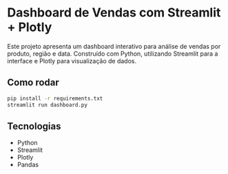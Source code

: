 # Dashboard de Vendas com Streamlit + Plotly

Este projeto apresenta um dashboard interativo para análise de vendas por produto, região e data. Construído com Python, utilizando Streamlit para a interface e Plotly para visualização de dados.

##  Como rodar

```bash
pip install -r requirements.txt
streamlit run dashboard.py
```

## Tecnologias
- Python
- Streamlit
- Plotly
- Pandas
